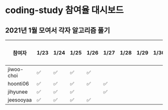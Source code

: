 # coding-study 참여율 대시보드

## 2021년 1월 모여서 각자 알고리즘 풀기 
|참여자|1/23|1/24|1/25|1/26|1/27|1/28|1/29|1/30|1/31|참여율|
|--|--|--|--|--|--|--|--|--|--|--|
|jiwoo-choi|✅|✅|✅|✅||||||0%|
|hoonti06|✅|✅|✅|✅|✅|||||0%|
|jihyunee|✅|✅|✅||✅|||||0%|
|jeesooyaa|✅|✅|✅|✅||||||0%|
